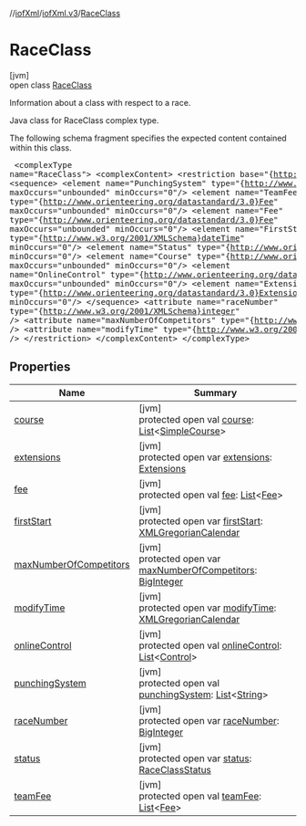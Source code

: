 //[iofXml](../../../index.md)/[iofXml.v3](../index.md)/[RaceClass](index.md)

# RaceClass

[jvm]\
open class [RaceClass](index.md)

Information about a class with respect to a race. <p>Java class for RaceClass complex type. <p>The following schema fragment specifies the expected content contained within this class. <pre> &lt;complexType name="RaceClass"&gt; &lt;complexContent&gt; &lt;restriction base="{http://www.w3.org/2001/XMLSchema}anyType"&gt; &lt;sequence&gt; &lt;element name="PunchingSystem" type="{http://www.w3.org/2001/XMLSchema}string" maxOccurs="unbounded" minOccurs="0"/&gt; &lt;element name="TeamFee" type="{http://www.orienteering.org/datastandard/3.0}Fee" maxOccurs="unbounded" minOccurs="0"/&gt; &lt;element name="Fee" type="{http://www.orienteering.org/datastandard/3.0}Fee" maxOccurs="unbounded" minOccurs="0"/&gt; &lt;element name="FirstStart" type="{http://www.w3.org/2001/XMLSchema}dateTime" minOccurs="0"/&gt; &lt;element name="Status" type="{http://www.orienteering.org/datastandard/3.0}RaceClassStatus" minOccurs="0"/&gt; &lt;element name="Course" type="{http://www.orienteering.org/datastandard/3.0}SimpleCourse" maxOccurs="unbounded" minOccurs="0"/&gt; &lt;element name="OnlineControl" type="{http://www.orienteering.org/datastandard/3.0}Control" maxOccurs="unbounded" minOccurs="0"/&gt; &lt;element name="Extensions" type="{http://www.orienteering.org/datastandard/3.0}Extensions" minOccurs="0"/&gt; &lt;/sequence&gt; &lt;attribute name="raceNumber" type="{http://www.w3.org/2001/XMLSchema}integer" /&gt; &lt;attribute name="maxNumberOfCompetitors" type="{http://www.w3.org/2001/XMLSchema}integer" /&gt; &lt;attribute name="modifyTime" type="{http://www.w3.org/2001/XMLSchema}dateTime" /&gt; &lt;/restriction&gt; &lt;/complexContent&gt; &lt;/complexType&gt; </pre>

## Properties

| Name | Summary |
|---|---|
| [course](course.md) | [jvm]<br>protected open val [course](course.md): [List](https://docs.oracle.com/javase/8/docs/api/java/util/List.html)<[SimpleCourse](../-simple-course/index.md)> |
| [extensions](extensions.md) | [jvm]<br>protected open var [extensions](extensions.md): [Extensions](../-extensions/index.md) |
| [fee](fee.md) | [jvm]<br>protected open val [fee](fee.md): [List](https://docs.oracle.com/javase/8/docs/api/java/util/List.html)<[Fee](../-fee/index.md)> |
| [firstStart](first-start.md) | [jvm]<br>protected open var [firstStart](first-start.md): [XMLGregorianCalendar](https://docs.oracle.com/javase/8/docs/api/javax/xml/datatype/XMLGregorianCalendar.html) |
| [maxNumberOfCompetitors](max-number-of-competitors.md) | [jvm]<br>protected open var [maxNumberOfCompetitors](max-number-of-competitors.md): [BigInteger](https://docs.oracle.com/javase/8/docs/api/java/math/BigInteger.html) |
| [modifyTime](modify-time.md) | [jvm]<br>protected open var [modifyTime](modify-time.md): [XMLGregorianCalendar](https://docs.oracle.com/javase/8/docs/api/javax/xml/datatype/XMLGregorianCalendar.html) |
| [onlineControl](online-control.md) | [jvm]<br>protected open val [onlineControl](online-control.md): [List](https://docs.oracle.com/javase/8/docs/api/java/util/List.html)<[Control](../-control/index.md)> |
| [punchingSystem](punching-system.md) | [jvm]<br>protected open val [punchingSystem](punching-system.md): [List](https://docs.oracle.com/javase/8/docs/api/java/util/List.html)<[String](https://docs.oracle.com/javase/8/docs/api/java/lang/String.html)> |
| [raceNumber](race-number.md) | [jvm]<br>protected open var [raceNumber](race-number.md): [BigInteger](https://docs.oracle.com/javase/8/docs/api/java/math/BigInteger.html) |
| [status](status.md) | [jvm]<br>protected open var [status](status.md): [RaceClassStatus](../-race-class-status/index.md) |
| [teamFee](team-fee.md) | [jvm]<br>protected open val [teamFee](team-fee.md): [List](https://docs.oracle.com/javase/8/docs/api/java/util/List.html)<[Fee](../-fee/index.md)> |
